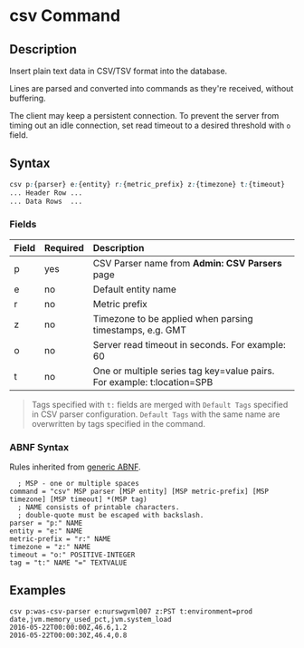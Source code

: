 # csv Command

## Description

Insert plain text data in CSV/TSV format into the database.

Lines are parsed and converted into commands as they're received, without buffering.

The client may keep a persistent connection. To prevent the server from timing out an idle connection, set read timeout to a desired threshold with `o` field.

## Syntax

```css
csv p:{parser} e:{entity} r:{metric_prefix} z:{timezone} t:{timeout}
... Header Row ...
... Data Rows  ...
```

### Fields

| **Field** | **Required** | **Description** |
|:---|:---|:---|
| p         | yes          | CSV Parser name from **Admin: CSV Parsers** page |
| e         | no           | Default entity name                       |
| r         | no           | Metric prefix                             |
| z         | no           | Timezone to be applied when parsing timestamps, e.g. GMT  |
| o | no | Server read timeout in seconds. For example: 60 |
| t         | no           | One or multiple series tag key=value pairs. For example: t:location=SPB   |

>Tags specified with `t:` fields are merged with `Default Tags` specified in CSV parser configuration. 
`Default Tags` with the same name are overwritten by tags specified in the command.

### ABNF Syntax

Rules inherited from [generic ABNF](generic-abnf.md).

```properties
  ; MSP - one or multiple spaces
command = "csv" MSP parser [MSP entity] [MSP metric-prefix] [MSP timezone] [MSP timeout] *(MSP tag)
  ; NAME consists of printable characters. 
  ; double-quote must be escaped with backslash.
parser = "p:" NAME
entity = "e:" NAME
metric-prefix = "r:" NAME
timezone = "z:" NAME
timeout = "o:" POSITIVE-INTEGER
tag = "t:" NAME "=" TEXTVALUE
```

## Examples

```ls
csv p:was-csv-parser e:nurswgvml007 z:PST t:environment=prod
date,jvm.memory_used_pct,jvm.system_load
2016-05-22T00:00:00Z,46.6,1.2
2016-05-22T00:00:30Z,46.4,0.8
```




